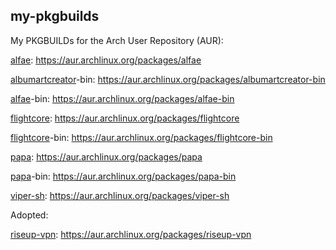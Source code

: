 ## my-pkgbuilds
My PKGBUILDs for the Arch User Repository (AUR):

[alfae](https://github.com/suchmememanyskill/Alfae): https://aur.archlinux.org/packages/alfae

[albumartcreator](https://github.com/0neGal/albumArtCreator)-bin: https://aur.archlinux.org/packages/albumartcreator-bin

[alfae](https://github.com/suchmememanyskill/Alfae)-bin: https://aur.archlinux.org/packages/alfae-bin

[flightcore](https://github.com/R2NorthstarTools/FlightCore): https://aur.archlinux.org/packages/flightcore

[flightcore](https://github.com/R2NorthstarTools/FlightCore)-bin: https://aur.archlinux.org/packages/flightcore-bin

[papa](https://github.com/AnActualEmerald/papa): https://aur.archlinux.org/packages/papa

[papa](https://github.com/AnActualEmerald/papa)-bin: https://aur.archlinux.org/packages/papa-bin

[viper-sh](https://github.com/0neGal/viper-sh): https://aur.archlinux.org/packages/viper-sh

Adopted:

[riseup-vpn](https://github.com/leapcode/bitmask-vpn): https://aur.archlinux.org/packages/riseup-vpn
